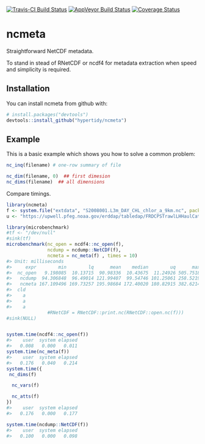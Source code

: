 
[![Travis-CI Build Status](https://travis-ci.org/hypertidy/ncmeta.svg?branch=master)](https://travis-ci.org/hypertidy/ncmeta) [![AppVeyor Build Status](https://ci.appveyor.com/api/projects/status/github/hypertidy/ncmeta?branch=master&svg=true)](https://ci.appveyor.com/project/hypertidy/ncmeta) [![Coverage Status](https://img.shields.io/codecov/c/github/hypertidy/ncmeta/master.svg)](https://codecov.io/github/hypertidy/ncmeta?branch=master)

<!-- README.md is generated from README.Rmd. Please edit that file -->
ncmeta
======

Straightforward NetCDF metadata.

To stand in stead of RNetCDF or ncdf4 for metadata extraction when speed and simplicity is required.

Installation
------------

You can install ncmeta from github with:

``` r
# install.packages("devtools")
devtools::install_github("hypertidy/ncmeta")
```

Example
-------

This is a basic example which shows you how to solve a common problem:

``` r
nc_inq(filename) # one-row summary of file

nc_dim(filename, 0)  ## first dimesion
nc_dims(filename)  ## all dimensions
```

Compare timings.

``` r
library(ncmeta)
f <- system.file("extdata", "S2008001.L3m_DAY_CHL_chlor_a_9km.nc", package = "ncmeta")
u <- "https://upwell.pfeg.noaa.gov/erddap/tabledap/FRDCPSTrawlLHHaulCatch"

library(microbenchmark)
#tf <- "/dev/null"
#sink(tf)
microbenchmark(nc_open = ncdf4::nc_open(f), 
               ncdump = ncdump::NetCDF(f), 
               ncmeta = nc_meta(f) , times = 10)
#> Unit: milliseconds
#>     expr        min        lq      mean    median        uq      max neval
#>  nc_open   9.198085  10.13715  90.98336  10.43675  11.24926 505.7518    10
#>   ncdump  94.306848  96.49014 121.99407  99.54746 101.25061 258.5219    10
#>   ncmeta 167.109496 169.73257 195.98684 172.40020 180.82915 382.6214    10
#>  cld
#>    a
#>    a
#>    a
               #RNetCDF = RNetCDF::print.nc(RNetCDF::open.nc(f)))
#sink(NULL)


system.time(ncdf4::nc_open(f))
#>    user  system elapsed 
#>   0.008   0.000   0.011
system.time(nc_meta(f))
#>    user  system elapsed 
#>   0.176   0.040   0.214
system.time({
 nc_dims(f)

  nc_vars(f)

  nc_atts(f)
})
#>    user  system elapsed 
#>   0.176   0.000   0.177

system.time(ncdump::NetCDF(f))
#>    user  system elapsed 
#>   0.100   0.000   0.098
```
